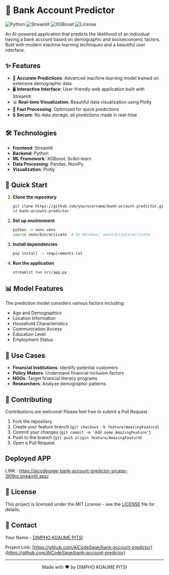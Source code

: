 # 🏦 Bank Account Predictor

![Python](https://img.shields.io/badge/Python-3.9+-blue.svg)
![Streamlit](https://img.shields.io/badge/Streamlit-1.31.0-red.svg)
![XGBoost](https://img.shields.io/badge/XGBoost-Latest-green.svg)
![License](https://img.shields.io/badge/License-MIT-yellow.svg)

An AI-powered application that predicts the likelihood of an individual having a bank account based on demographic and socioeconomic factors. Built with modern machine learning techniques and a beautiful user interface.

## ✨ Features

- 🎯 **Accurate Predictions**: Advanced machine learning model trained on extensive demographic data
- 🖥️ **Interactive Interface**: User-friendly web application built with Streamlit
- 📊 **Real-time Visualization**: Beautiful data visualization using Plotly
- 🚀 **Fast Processing**: Optimized for quick predictions
- 🔒 **Secure**: No data storage, all predictions made in real-time

## 🛠️ Technologies

- **Frontend**: Streamlit
- **Backend**: Python
- **ML Framework**: XGBoost, Scikit-learn
- **Data Processing**: Pandas, NumPy
- **Visualization**: Plotly

## 🚀 Quick Start

1. **Clone the repository**
   ```bash
   git clone https://github.com/yourusername/bank-account-predictor.git
   cd bank-account-predictor
   ```

2. **Set up environment**
   ```bash
   python -m venv venv
   source venv/bin/activate  # On Windows: venv\Scripts\activate
   ```

3. **Install dependencies**
   ```bash
   pip install -r requirements.txt
   ```

4. **Run the application**
   ```bash
   streamlit run src/app.py
   ```

## 📊 Model Features

The prediction model considers various factors including:
- Age and Demographics
- Location Information
- Household Characteristics
- Communication Access
- Education Level
- Employment Status

## 🎯 Use Cases

- **Financial Institutions**: Identify potential customers
- **Policy Makers**: Understand financial inclusion factors
- **NGOs**: Target financial literacy programs
- **Researchers**: Analyze demographic patterns

## 📝 Contributing

Contributions are welcome! Please feel free to submit a Pull Request.

1. Fork the repository
2. Create your feature branch (`git checkout -b feature/AmazingFeature`)
3. Commit your changes (`git commit -m 'Add some AmazingFeature'`)
4. Push to the branch (`git push origin feature/AmazingFeature`)
5. Open a Pull Request
   
## Deployed APP

LINK : https://aicodesage-bank-account-predictor-srcapp-3l09ro.streamlit.app/

## 📜 License

This project is licensed under the MIT License - see the [LICENSE](LICENSE) file for details.

## 🤝 Contact

Your Name - [DIMPHO KGAUME PITSI](https://twitter.com/yourtwitter)

Project Link: [https://github.com/AICodeSage/bank-account-predictor](https://github.com/AICodeSage/bank-account-predictor)

---
<p align="center">
  Made with ❤️ by DIMPHO KGAUME PITSI
   
</p> 
